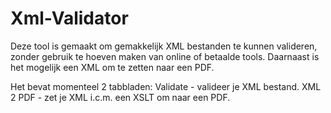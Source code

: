 # Xml-Validator

Deze tool is gemaakt om gemakkelijk XML bestanden te kunnen valideren, zonder gebruik te hoeven maken van online of betaalde tools.
Daarnaast is het mogelijk een XML om te zetten naar een PDF.

Het bevat momenteel 2 tabbladen:
Validate - valideer je XML bestand. 
XML 2 PDF - zet je XML i.c.m. een XSLT om naar een PDF.
